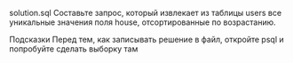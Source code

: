 solution.sql
Составьте запрос, который извлекает из таблицы users все уникальные значения поля house, отсортированные по возрастанию.

Подсказки
Перед тем, как записывать решение в файл, откройте psql и попробуйте сделать выборку там